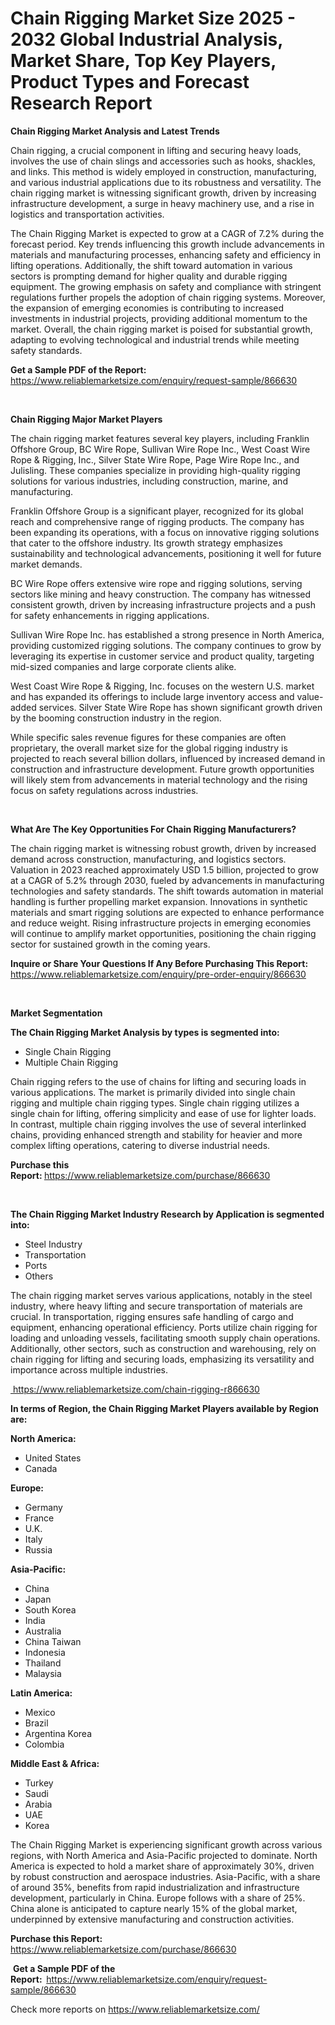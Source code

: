 <p><h1>Chain Rigging Market Size 2025 - 2032 Global Industrial Analysis, Market Share, Top Key Players, Product Types and Forecast Research Report</h1></p><p><strong>Chain Rigging Market Analysis and Latest Trends</strong></p>
<p><p>Chain rigging, a crucial component in lifting and securing heavy loads, involves the use of chain slings and accessories such as hooks, shackles, and links. This method is widely employed in construction, manufacturing, and various industrial applications due to its robustness and versatility. The chain rigging market is witnessing significant growth, driven by increasing infrastructure development, a surge in heavy machinery use, and a rise in logistics and transportation activities.</p><p>The Chain Rigging Market is expected to grow at a CAGR of 7.2% during the forecast period. Key trends influencing this growth include advancements in materials and manufacturing processes, enhancing safety and efficiency in lifting operations. Additionally, the shift toward automation in various sectors is prompting demand for higher quality and durable rigging equipment. The growing emphasis on safety and compliance with stringent regulations further propels the adoption of chain rigging systems. Moreover, the expansion of emerging economies is contributing to increased investments in industrial projects, providing additional momentum to the market. Overall, the chain rigging market is poised for substantial growth, adapting to evolving technological and industrial trends while meeting safety standards.</p></p>
<p><strong>Get a Sample PDF of the Report:&nbsp;</strong> <a href="https://www.reliablemarketsize.com/enquiry/request-sample/866630?utm_campaign=3165&utm_medium=2&utm_source=Github&utm_content=ia&utm_term=10042025&utm_id=chain-rigging">https://www.reliablemarketsize.com/enquiry/request-sample/866630</a></p>
<p>&nbsp;</p>
<p><strong>Chain Rigging Major Market Players</strong></p>
<p><p>The chain rigging market features several key players, including Franklin Offshore Group, BC Wire Rope, Sullivan Wire Rope Inc., West Coast Wire Rope & Rigging, Inc., Silver State Wire Rope, Page Wire Rope Inc., and Julisling. These companies specialize in providing high-quality rigging solutions for various industries, including construction, marine, and manufacturing.</p><p>Franklin Offshore Group is a significant player, recognized for its global reach and comprehensive range of rigging products. The company has been expanding its operations, with a focus on innovative rigging solutions that cater to the offshore industry. Its growth strategy emphasizes sustainability and technological advancements, positioning it well for future market demands.</p><p>BC Wire Rope offers extensive wire rope and rigging solutions, serving sectors like mining and heavy construction. The company has witnessed consistent growth, driven by increasing infrastructure projects and a push for safety enhancements in rigging applications.</p><p>Sullivan Wire Rope Inc. has established a strong presence in North America, providing customized rigging solutions. The company continues to grow by leveraging its expertise in customer service and product quality, targeting mid-sized companies and large corporate clients alike.</p><p>West Coast Wire Rope & Rigging, Inc. focuses on the western U.S. market and has expanded its offerings to include large inventory access and value-added services. Silver State Wire Rope has shown significant growth driven by the booming construction industry in the region.</p><p>While specific sales revenue figures for these companies are often proprietary, the overall market size for the global rigging industry is projected to reach several billion dollars, influenced by increased demand in construction and infrastructure development. Future growth opportunities will likely stem from advancements in material technology and the rising focus on safety regulations across industries.</p></p>
<p>&nbsp;</p>
<p><strong>What Are The Key Opportunities For Chain Rigging Manufacturers?</strong></p>
<p><p>The chain rigging market is witnessing robust growth, driven by increased demand across construction, manufacturing, and logistics sectors. Valuation in 2023 reached approximately USD 1.5 billion, projected to grow at a CAGR of 5.2% through 2030, fueled by advancements in manufacturing technologies and safety standards. The shift towards automation in material handling is further propelling market expansion. Innovations in synthetic materials and smart rigging solutions are expected to enhance performance and reduce weight. Rising infrastructure projects in emerging economies will continue to amplify market opportunities, positioning the chain rigging sector for sustained growth in the coming years.</p></p>
<p><strong>Inquire or Share Your Questions If Any Before Purchasing This Report:</strong> <a href="https://www.reliablemarketsize.com/enquiry/pre-order-enquiry/866630?utm_campaign=3165&utm_medium=2&utm_source=Github&utm_content=ia&utm_term=10042025&utm_id=chain-rigging">https://www.reliablemarketsize.com/enquiry/pre-order-enquiry/866630</a></p>
<p>&nbsp;</p>
<p><strong>Market Segmentation</strong></p>
<p><strong>The Chain Rigging Market Analysis by types is segmented into:</strong></p>
<p><ul><li>Single Chain Rigging</li><li>Multiple Chain Rigging</li></ul></p>
<p><p>Chain rigging refers to the use of chains for lifting and securing loads in various applications. The market is primarily divided into single chain rigging and multiple chain rigging types. Single chain rigging utilizes a single chain for lifting, offering simplicity and ease of use for lighter loads. In contrast, multiple chain rigging involves the use of several interlinked chains, providing enhanced strength and stability for heavier and more complex lifting operations, catering to diverse industrial needs.</p></p>
<p><strong>Purchase this Report:&nbsp;</strong><a href="https://www.reliablemarketsize.com/purchase/866630?utm_campaign=3165&utm_medium=2&utm_source=Github&utm_content=ia&utm_term=10042025&utm_id=chain-rigging">https://www.reliablemarketsize.com/purchase/866630</a></p>
<p>&nbsp;</p>
<p><strong>The Chain Rigging Market Industry Research by Application is segmented into:</strong></p>
<p><ul><li>Steel Industry</li><li>Transportation</li><li>Ports</li><li>Others</li></ul></p>
<p><p>The chain rigging market serves various applications, notably in the steel industry, where heavy lifting and secure transportation of materials are crucial. In transportation, rigging ensures safe handling of cargo and equipment, enhancing operational efficiency. Ports utilize chain rigging for loading and unloading vessels, facilitating smooth supply chain operations. Additionally, other sectors, such as construction and warehousing, rely on chain rigging for lifting and securing loads, emphasizing its versatility and importance across multiple industries.</p></p>
<p><a href="https://www.reliablemarketsize.com/chain-rigging-r866630?utm_campaign=3165&utm_medium=2&utm_source=Github&utm_content=ia&utm_term=10042025&utm_id=chain-rigging">&nbsp;https://www.reliablemarketsize.com/chain-rigging-r866630</a></p>
<p><strong>In terms of Region, the Chain Rigging Market Players available by Region are:</strong></p>
<p>
    <p> <strong> North America: </strong>
        <ul>
            <li>United States</li>
            <li>Canada</li>
        </ul>
        </p> 
    <p> <strong> Europe: </strong>
        <ul>
            <li>Germany</li>
            <li>France</li>
            <li>U.K.</li>
            <li>Italy</li>
            <li>Russia</li>
        </ul>
        </p> 
    <p> <strong> Asia-Pacific: </strong>
        <ul>
            <li>China</li>
            <li>Japan</li>
            <li>South Korea</li>
            <li>India</li>
            <li>Australia</li>
            <li>China Taiwan</li>
            <li>Indonesia</li>
            <li>Thailand</li>
            <li>Malaysia</li>
        </ul>
        </p> 
    <p> <strong> Latin America: </strong>
        <ul>
            <li>Mexico</li>
            <li>Brazil</li>
            <li>Argentina Korea</li>
            <li>Colombia</li>
        </ul>
        </p> 
    <p> <strong> Middle East & Africa: </strong>
        <ul>
            <li>Turkey</li>
            <li>Saudi</li>
            <li>Arabia</li>
            <li>UAE</li>
            <li>Korea</li>
        </ul>
    </p>
    </p>
<p><p>The Chain Rigging Market is experiencing significant growth across various regions, with North America and Asia-Pacific projected to dominate. North America is expected to hold a market share of approximately 30%, driven by robust construction and aerospace industries. Asia-Pacific, with a share of around 35%, benefits from rapid industrialization and infrastructure development, particularly in China. Europe follows with a share of 25%. China alone is anticipated to capture nearly 15% of the global market, underpinned by extensive manufacturing and construction activities.</p></p>
<p><strong>Purchase this Report: </strong><a href="https://www.reliablemarketsize.com/purchase/866630?utm_campaign=3165&utm_medium=2&utm_source=Github&utm_content=ia&utm_term=10042025&utm_id=chain-rigging">https://www.reliablemarketsize.com/purchase/866630</a></p>
<p>&nbsp;<strong>Get a Sample PDF of the Report:&nbsp;&nbsp;</strong><a href="https://www.reliablemarketsize.com/enquiry/request-sample/866630?utm_campaign=3165&utm_medium=2&utm_source=Github&utm_content=ia&utm_term=10042025&utm_id=chain-rigging">https://www.reliablemarketsize.com/enquiry/request-sample/866630</a></p>
<p><strong></strong></p>
<p>Check more reports on <a href="https://www.reliablemarketsize.com/?utm_campaign=3165&utm_medium=2&utm_source=Github&utm_content=ia&utm_term=10042025&utm_id=chain-rigging">https://www.reliablemarketsize.com/</a></p>